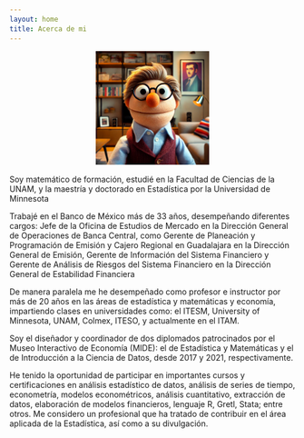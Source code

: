 ```yaml
---
layout: home
title: Acerca de mi
---
```

<div id ="home">
<center><img src="/images/me.webp" width ="200"/></center>

<p>Soy matemático de formación, estudié en la Facultad de Ciencias de la UNAM, y la maestría y doctorado en Estadística por la Universidad de Minnesota</p>

<p>Trabajé en el Banco de México más de 33 años, desempeñando  diferentes cargos: Jefe de la Oficina de Estudios de Mercado en la Dirección General de Operaciones de Banca Central, como Gerente de Planeación y Programación de Emisión y Cajero Regional en Guadalajara en la Dirección General de Emisión, Gerente de Información del Sistema Financiero y Gerente de Análisis de Riesgos del Sistema Financiero en la Dirección General de Estabilidad Financiera</p>

<p>De manera paralela me he desempeñado como profesor e instructor por más de 20 años en las áreas de estadística y matemáticas y economía, impartiendo clases en universidades  como: el ITESM, University of Minnesota, UNAM, Colmex, ITESO, y actualmente en el ITAM.</p>

<p>Soy el diseñador y coordinador de dos diplomados patrocinados por el Museo Interactivo de Economía (MIDE): el de Estadística y Matemáticas y el de Introducción a la Ciencia de Datos, desde 2017 y 2021, respectivamente.</p>

<p>He tenido la oportunidad de participar en importantes cursos y certificaciones en análisis estadístico de datos, análisis de series de tiempo, econometría, modelos econométricos, análisis cuantitativo, extracción de datos, elaboración de modelos financieros, lenguaje R, Gretl, Stata; entre otros. Me considero un profesional que ha tratado de contribuir en el área aplicada de la Estadística, así como a su divulgación. </p>
</div>
